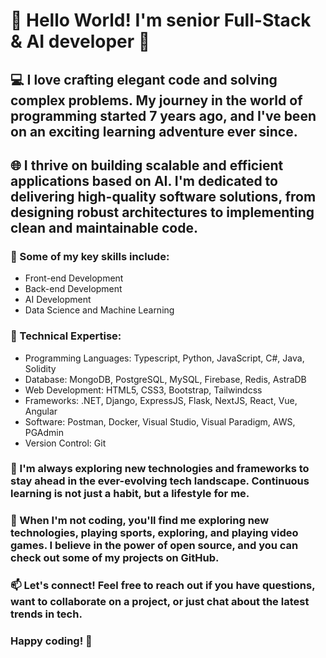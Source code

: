 
# 👋 Hello World! I'm senior Full-Stack & AI developer 🚀

## 💻 I love crafting elegant code and solving complex problems. My journey in the world of programming started 7 years ago, and I've been on an exciting learning adventure ever since.

## 🌐 I thrive on building scalable and efficient applications based on AI. I'm dedicated to delivering high-quality software solutions, from designing robust architectures to implementing clean and maintainable code.

### 🚀 Some of my key skills include:
   - Front-end Development
   - Back-end Development
   - AI Development
   - Data Science and Machine Learning

### 🔧 Technical Expertise:
- Programming Languages: Typescript, Python, JavaScript, C#, Java, Solidity
- Database: MongoDB, PostgreSQL, MySQL, Firebase, Redis, AstraDB
- Web Development: HTML5, CSS3, Bootstrap, Tailwindcss
- Frameworks: .NET, Django, ExpressJS, Flask, NextJS, React, Vue, Angular
- Software: Postman, Docker, Visual Studio, Visual Paradigm, AWS, PGAdmin
- Version Control: Git

### 🌈 I'm always exploring new technologies and frameworks to stay ahead in the ever-evolving tech landscape. Continuous learning is not just a habit, but a lifestyle for me.

### 🔧 When I'm not coding, you'll find me exploring new technologies, playing sports, exploring, and playing video games. I believe in the power of open source, and you can check out some of my projects on GitHub.

### 📫 Let's connect! Feel free to reach out if you have questions, want to collaborate on a project, or just chat about the latest trends in tech.

### Happy coding! 🚀
